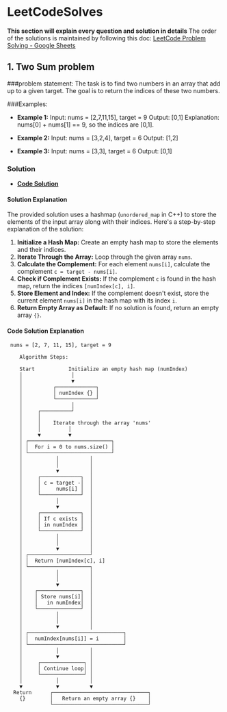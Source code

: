 ﻿# LeetCodeSolves

 **This section will explain every question and solution in details**
 The order of the solutions is maintained by following this doc: [LeetCode Problem Solving - Google Sheets](https://docs.google.com/spreadsheets/d/1ALWFKBXCXnUmORkkXgLVTj23veQVlgUS8x_o_JcO-go/edit?usp=sharing)

## 1. Two Sum problem 
   
###problem statement: The task is to find two numbers in an array that add up to a given target.
   The goal is to return the indices of these two numbers.

###Examples:
- **Example 1:** Input: nums = [2,7,11,15], target = 9
             Output: [0,1]
             Explanation: nums[0] + nums[1] == 9, so the indices are [0,1].

- **Example 2:** Input: nums = [3,2,4], target = 6
             Output: [1,2]

- **Example 3:** Input: nums = [3,3], target = 6
             Output: [0,1]

### Solution
- **[Code Solution](https://github.com/Faiaz98/LeetCodeSolves/blob/main/two_sum.cpp)**

#### Solution Explanation
The provided solution uses a hashmap (`unordered_map` in C++) to store the elements of the input array along with their indices.
Here's a step-by-step explanation of the solution:
1. **Initialize a Hash Map:** Create an empty hash map to store the elements and their indices.
2. **Iterate Through the Array:** Loop through the given array `nums`.
3. **Calculate the Complement:** For each element `nums[i]`, calculate the complement `c = target - nums[i]`.
4. **Check if Complement Exists:** If the complement `c` is found in the hash map, return the indices `[numIndex[c], i]`.
5. **Store Element and Index:** If the complement doesn't exist, store the current element `nums[i]` in the hash map with its index `i`.
6. **Return Empty Array as Default:** If no solution is found, return an empty array `{}`.

#### Code Solution Explanation
```plaintext
 nums = [2, 7, 11, 15], target = 9

    Algorithm Steps:

    Start           Initialize an empty hash map (numIndex)
    │                │
    │                ▼
    │          ┌─────────────┐
    │          │ numIndex {} │
    │          └─────────────┘
    │                │
    │     ┌──────────┘
    │     │
    │     │    Iterate through the array 'nums'
    │     │         │
    │     ▼         ▼
    │ ┌───────────────────────────┐
    │ │  For i = 0 to nums.size() │
    │ └───────────────────────────┘
    │           │          │
    │           │          │
    │           ▼          │
    │     ┌─────────────┐  │
    │     │ c = target -│  │
    │     │     nums[i] │  │
    │     └─────────────┘  │
    │           │          │
    │           ▼          │
    │     ┌─────────────┐  │
    │     │ If c exists │  │
    │     │ in numIndex │  │
    │     └─────────────┘  │
    │           │          │
    │           │          │
    │           ▼          │
    │ ┌────────────────────┘
    │ │  Return [numIndex[c], i]
    │ └────────────────────┐
    │           │          │
    │           │          │
    │           ▼          │
    │    ┌──────────────┐  │
    │    │ Store nums[i]│  │
    │    │   in numIndex│  │
    │    └──────────────┘  │
    │           │          │
    │           │          │
    │           ▼          │
    │ ┌───────────────────────────────┐
    │ │  numIndex[nums[i]] = i        │
    │ └───────────────────────────────┘
    │           │          │
    │           ▼          │
    │     ┌──────────────┐ │
    │     │ Continue loop│ │
    │     └──────────────┘ │
    │           │          │
    ▼           ▼          ▼
  Return      ┌───────────────────────────────┐
    {}        │   Return an empty array {}    │
              └───────────────────────────────┘
